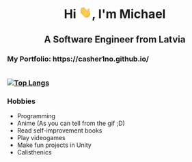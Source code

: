 <h1 align="center">Hi <img src="https://github.com/ABSphreak/ABSphreak/blob/master/gifs/Hi.gif" width="30px">, I'm Michael</h1>
<h2 align="center">A Software Engineer from Latvia</h2>

<h3>My Portfolio: https://casher1no.github.io/

<br>
<br>

[![Top Langs](https://github-readme-stats-git-masterrstaa-rickstaa.vercel.app/api/top-langs/?username=Casher1no)](https://github.com/anuraghazra/github-readme-stats)

### Hobbies

* Programming
* Anime (As you can tell from the gif ;D)
* Read self-improvement books
* Play videogames
* Make fun projects in Unity
* Calisthenics


